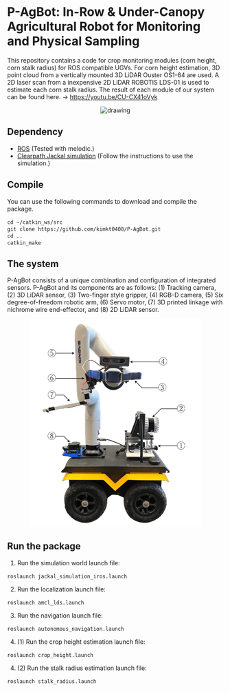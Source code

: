 # P-AgBot: In-Row & Under-Canopy Agricultural Robot for Monitoring and Physical Sampling

This repository contains a code for crop monitoring modules (corn height, corn stalk radius) for ROS compatible UGVs. For corn height estimation, 3D point cloud from a vertically mounted 3D LiDAR Ouster OS1-64 are used. A 2D laser scan from a inexpensive 2D LiDAR ROBOTIS LDS-01 is used to estimate each corn stalk radius. The result of each module of our system can be found here. -> https://youtu.be/CU-CX41oVyk

<p align='center'>
    <img src="/pagbot_demo.gif" alt="drawing" width="800"/>
</p>

## Dependency

- [ROS](http://wiki.ros.org/ROS/Installation) (Tested with melodic.)
- [Clearpath Jackal simulation](https://www.clearpathrobotics.com/assets/guides/kinetic/jackal/simulation.html) (Follow the instructions to use the simulation.)

## Compile

You can use the following commands to download and compile the package.

```
cd ~/catkin_ws/src
git clone https://github.com/kimkt0408/P-AgBot.git
cd ..
catkin_make
```

## The system

P-AgBot consists of a unique combination and configuration of integrated sensors. P-AgBot and its components are as follows: (1) Tracking camera, (2) 3D LiDAR sensor, (3) Two-finger style gripper, (4) RGB-D camera, (5) Six degree-of-freedom robotic arm, (6) Servo motor, (7) 3D printed linkage with nichrome wire end-effector, and (8) 2D LiDAR sensor.

<p align='center'>
    <img src="/p_agbot_description.png" alt="drawing" width="400"/>
</p>

## Run the package

1. Run the simulation world launch file:
```
roslaunch jackal_simulation_iros.launch
```

2. Run the localization launch file:
```
roslaunch amcl_lds.launch
```

3. Run the navigation launch file:
```
roslaunch autonomous_navigation.launch
```

4. (1) Run the crop height estimation launch file:
```
roslaunch crop_height.launch
```

4. (2) Run the stalk radius estimation launch file:
```
roslaunch stalk_radius.launch
```



